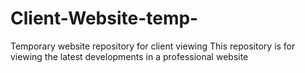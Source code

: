 # Client-Website-temp-
Temporary website repository for client viewing
This repository is for viewing the latest developments in a professional website
